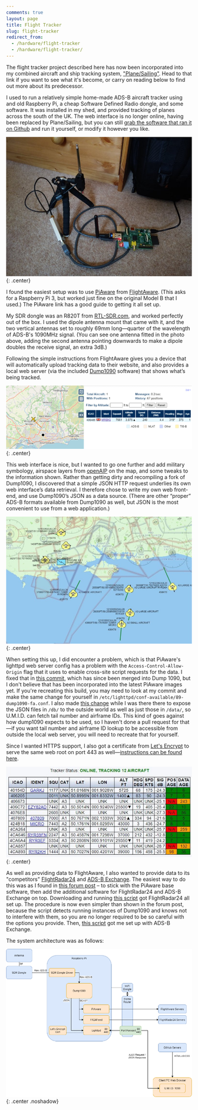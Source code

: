 ```yaml
---
comments: true
layout: page
title: Flight Tracker
slug: flight-tracker
redirect_from:
  - /hardware/flight-tracker
  - /hardware/flight-tracker/
---
```


<div class="notes"><p>The flight tracker project described here has now been incorporated into my combined aircraft and ship tracking system, <a href="/projects/planesailing">"Plane/Sailing"</a>. Head to that link if you want to see what it's become, or carry on reading below to find out more about its predecessor.</p></div>

<p>I used to run a relatively simple home-made ADS-B aircraft tracker using and old Raspberry Pi, a cheap Software Defined Radio dongle, and some software. It was installed in my shed, and provided tracking of planes across the south of the UK. The web interface is no longer online, having been replaced by Plane/Sailing, but you can still <a href="https://github.com/ianrenton/umid1090">grab the software that ran it on Github</a> and run it yourself, or modify it however you like.</p>

![Raspberry Pi with HDR setup](/img/projects/flight-tracker/hw.jpg){: .center}

<p>I found the easiest setup was to use <a href="https://flightaware.com/adsb/piaware/build">PiAware</a> from <a href="https://flightaware.com/">FlightAware</a>. (This asks for a Raspberry Pi 3, but worked just fine on the original Model B that I used.) The PiAware link has a good guide to getting it all set up.</p>

<p>My SDR dongle was an R820T from <a href="https://www.rtl-sdr.com/">RTL-SDR.com</a>, and worked perfectly out of the box. I used the dipole antenna mount that came with it, and the two vertical antennas set to roughly 69mm long&mdash;quarter of the wavelength of ADS-B's 1090MHz signal. (You can see one antenna fitted in the photo above, adding the second antenna pointing downwards to make a dipole doubles the receive signal, an extra 3dB.)</p>

<p>Following the simple instructions from FlightAware gives you a device that will automatically upload tracking data to their website, and also provides a local web server (via the included <a href="https://www.satsignal.eu/raspberry-pi/dump1090.html">Dump1090</a> software) that shows what’s being tracked.</p>

![Dump1090 web interface (lol at some rich dude and his custom tail number)](/img/projects/flight-tracker/sw1.png){: .center}

<p>This web interface is nice, but I wanted to go one further and add military symbology, airspace layers from <a href="https://www.openaip.net/">openAIP</a> on the map, and some tweaks to the information shown. Rather than getting dirty and recompiling a fork of Dump1090, I discovered that a simple JSON HTTP request underlies its own web interface’s data retrieval. I therefore chose to write my own web front-end, and use Dump1090’s JSON as a data source. (There are other “proper” ADS-B formats available from Dump1090 as well, but JSON is the most convenient to use from a web application.)</p>

![Military symbology and airspace layer in U.M.I.D. 1090)](/img/projects/flight-tracker/sw2.png){: .center}

When setting this up, I did encounter a problem, which is that PiAware's lighttpd web server config has a problem with the `Access-Control-Allow-Origin` flag that it uses to enable cross-site script requests for the data. I fixed that in [this commit](https://github.com/ianrenton/dump1090/commit/c89e3b9e9e2c02c722ffab40a8c1d4fcb5b92652), which has since been merged into Dump 1090, but I don't believe that has been incorporated into the latest PiAware images yet. If you're recreating this build, you may need to look at my commit and make the same change for yourself in `/etc/lighttpd/conf-available/89-dump1090-fa.conf`. I also made [this change](https://github.com/ianrenton/dump1090/commit/8aa9dc8b8fd43d4755a8042423af2ab841f104bf) while I was there there to expose the JSON files in `/db/` to the outside world as well as just those in `/data/`, so U.M.I.D. can fetch tail number and airframe IDs. This kind of goes against how dump1090 expects to be used, so I haven't done a pull request for that&mdash;if you want tail number and airframe ID lookup to be accessible from outside the local web server, you will need to recreate that for yourself.

Since I wanted HTTPS support, I also got a certificate from [Let's Encrypt](https://letsencrypt.org/) to serve the same web root on port 443 as well&mdash;[instructions can be found here](https://www.itzgeek.com/how-tos/linux/how-to-configure-lets-encrypt-ssl-in-lighttpd-server.html).

![Track table in U.M.I.D. 1090)](/img/projects/flight-tracker/sw3.jpg){: .center}

<p>As well as providing data to FlightAware, I also wanted to provide data to its "competitors" <a href="https://www.flightradar24.com/">FlightRadar24</a> and <a href="https://www.adsbexchange.com/">ADS-B Exchange</a>. The easiest way to do this was as I found in <a href="https://forum.flightradar24.com/forum/radar-forums/flightradar24-feeding-data-to-flightradar24/11792-beginner-feed-both-fr24-und-fa-with-raspberry-pi-3-model-b-flightaware-pro-stick">this forum post</a> – to stick with the PiAware base software, then add the additional software for FlightRadar24 and ADS-B Exchange on top. Downloading and running <a href="https://repo-feed.flightradar24.com/install_fr24_rpi.sh">this script</a> got FlightRadar24 all set up. The procedure is now even simpler than shown in the forum post, because the script detects running instances of Dump1090 and knows not to interfere with them, so you are no longer required to be so careful with the options you provide. Then, <a href="https://www.adsbexchange.com/how-to-feed/#scriptmethod">this script</a> got me set up with ADS-B Exchange.</p>

<p>The system architecture was as follows:</p>

![Flight Tracker system diagram)](/img/projects/flight-tracker/arch.png){: .center .noshadow}
